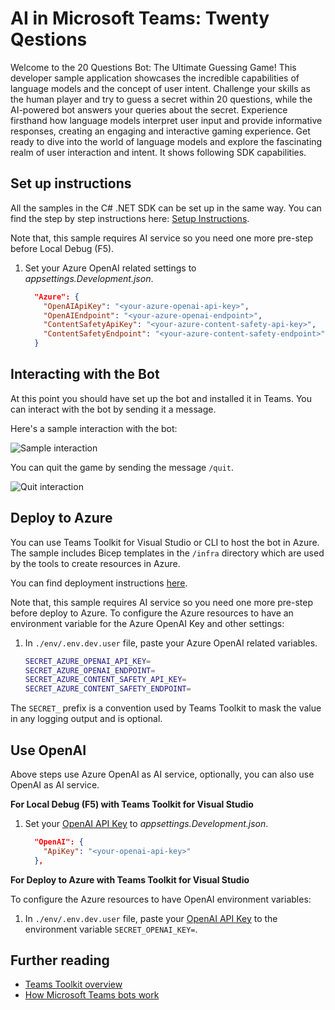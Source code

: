 # AI in Microsoft Teams: Twenty Qestions

Welcome to the 20 Questions Bot: The Ultimate Guessing Game! This developer sample application showcases the incredible capabilities of language models and the concept of user intent. Challenge your skills as the human player and try to guess a secret within 20 questions, while the AI-powered bot answers your queries about the secret. Experience firsthand how language models interpret user input and provide informative responses, creating an engaging and interactive gaming experience. Get ready to dive into the world of language models and explore the fascinating realm of user interaction and intent.
It shows following SDK capabilities.

</details>

## Set up instructions

All the samples in the C# .NET SDK can be set up in the same way. You can find the step by step instructions here:
 [Setup Instructions](../README.md).

Note that, this sample requires AI service so you need one more pre-step before Local Debug (F5).

1. Set your Azure OpenAI related settings to *appsettings.Development.json*.

    ```json
      "Azure": {
        "OpenAIApiKey": "<your-azure-openai-api-key>",
        "OpenAIEndpoint": "<your-azure-openai-endpoint>",
        "ContentSafetyApiKey": "<your-azure-content-safety-api-key>",
        "ContentSafetyEndpoint": "<your-azure-content-safety-endpoint>"
      }
    ```

## Interacting with the Bot

At this point you should have set up the bot and installed it in Teams. You can interact with the bot by sending it a message.

Here's a sample interaction with the bot:

![Sample interaction](assets/interaction.png)

You can quit the game by sending the message `/quit`.

![Quit interaction](assets/quit.png)

## Deploy to Azure

You can use Teams Toolkit for Visual Studio or CLI to host the bot in Azure. The sample includes Bicep templates in the `/infra` directory which are used by the tools to create resources in Azure.

You can find deployment instructions [here](../README.md#deploy-to-azure).

Note that, this sample requires AI service so you need one more pre-step before deploy to Azure. To configure the Azure resources to have an environment variable for the Azure OpenAI Key and other settings:

1. In `./env/.env.dev.user` file, paste your Azure OpenAI related variables.

    ```bash
    SECRET_AZURE_OPENAI_API_KEY=
    SECRET_AZURE_OPENAI_ENDPOINT=
    SECRET_AZURE_CONTENT_SAFETY_API_KEY=
    SECRET_AZURE_CONTENT_SAFETY_ENDPOINT=
    ```

The `SECRET_` prefix is a convention used by Teams Toolkit to mask the value in any logging output and is optional.

## Use OpenAI

Above steps use Azure OpenAI as AI service, optionally, you can also use OpenAI as AI service.

**For Local Debug (F5) with Teams Toolkit for Visual Studio**

1. Set your [OpenAI API Key](https://openai.com/api/) to *appsettings.Development.json*.

    ```json
      "OpenAI": {
        "ApiKey": "<your-openai-api-key>"
      },
    ```

**For Deploy to Azure with Teams Toolkit for Visual Studio**

To configure the Azure resources to have OpenAI environment variables:

1. In `./env/.env.dev.user` file, paste your [OpenAI API Key](https://openai.com/api/) to the environment variable `SECRET_OPENAI_KEY=`.

## Further reading

- [Teams Toolkit overview](https://aka.ms/vs-teams-toolkit-getting-started)
- [How Microsoft Teams bots work](https://learn.microsoft.com/azure/bot-service/bot-builder-basics-teams?view=azure-bot-service-4.0&tabs=csharp)